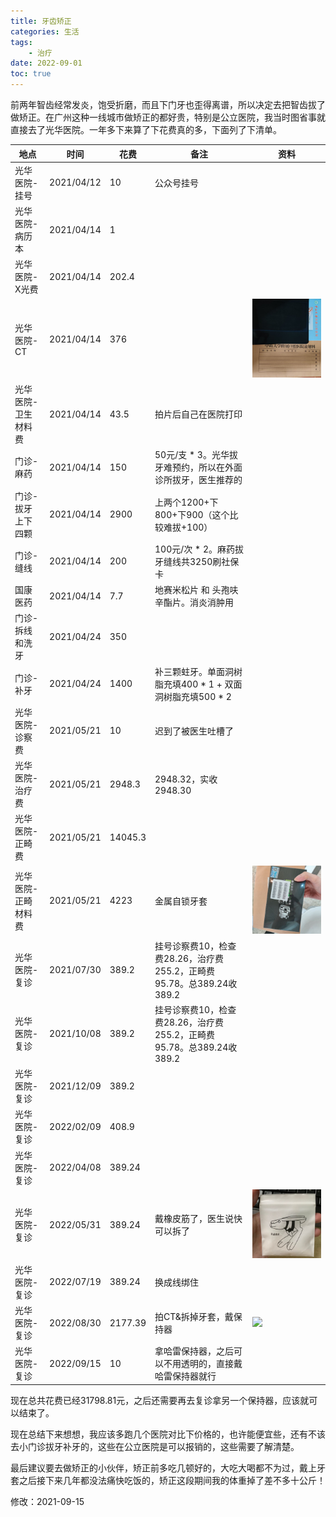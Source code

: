 ```yaml
---
title: 牙齿矫正
categories: 生活
tags: 
    - 治疗
date: 2022-09-01
toc: true
---
```


前两年智齿经常发炎，饱受折磨，而且下门牙也歪得离谱，所以决定去把智齿拔了做矫正。在广州这种一线城市做矫正的都好贵，特别是公立医院，我当时图省事就直接去了光华医院。一年多下来算了下花费真的多，下面列了下清单。

| 地点 | 时间 | 花费 | 备注 | 资料 |
| --- | --- | --- | --- | --- |
|光华医院-挂号|2021/04/12|10|公众号挂号||
|光华医院-病历本|2021/04/14|1||
|光华医院-X光费|2021/04/14|202.4|
|光华医院-CT|2021/04/14|376||![](../images/202209/IMG_20210527_084540__01__01.jpg)|
|光华医院-卫生材料费|2021/04/14|43.5|拍片后自己在医院打印
|门诊-麻药|2021/04/14|150|50元/支 * 3。光华拔牙难预约，所以在外面诊所拔牙，医生推荐的
|门诊-拔牙上下四颗|2021/04/14|2900|上两个1200+下800+下900（这个比较难拔+100）|
|门诊-缝线|2021/04/14|200|100元/次 * 2。麻药拔牙缝线共3250刷社保卡
|国康医药|2021/04/14|7.7|地赛米松片 和 头孢呋辛酯片。消炎消肿用
|门诊-拆线和洗牙|2021/04/24|350|
|门诊-补牙|2021/04/24|1400|补三颗蛀牙。单面洞树脂充填400 * 1 + 双面洞树脂充填500 * 2
|光华医院-诊察费|2021/05/21|10|迟到了被医生吐槽了
|光华医院-治疗费|2021/05/21|2948.3|2948.32，实收2948.30
|光华医院-正畸费|2021/05/21|14045.3|
|光华医院-正畸材料费|2021/05/21|4223|金属自锁牙套|![](../images/202209/IMG_20210521_163225.jpg)|
|光华医院-复诊|2021/07/30|389.2|挂号诊察费10，检查费28.26，治疗费255.2，正畸费95.78。总389.24收389.2
|光华医院-复诊|2021/10/08|389.2|挂号诊察费10，检查费28.26，治疗费255.2，正畸费95.78。总389.24收389.2
|光华医院-复诊|2021/12/09|389.2|
|光华医院-复诊|2022/02/09|408.9|
|光华医院-复诊|2022/04/08|389.24|
|光华医院-复诊|2022/05/31|389.24|戴橡皮筋了，医生说快可以拆了|![](../images/202209/91DFE37A-758D-46FB-B8D7-1769163CBB47.jpeg)|
|光华医院-复诊|2022/07/19|389.24|换成线绑住
|光华医院-复诊|2022/08/30|2177.39|拍CT&拆掉牙套，戴保持器|![](https://pbs.twimg.com/media/FbdZx7sUcAA8Dkh?format=jpg&name=small)
|光华医院-复诊|2022/09/15|10|拿哈雷保持器，之后可以不用透明的，直接戴哈雷保持器就行

现在总共花费已经31798.81元，之后还需要再去复诊拿另一个保持器，应该就可以结束了。

现在总结下来想想，我应该多跑几个医院对比下价格的，也许能便宜些，还有不该去小门诊拔牙补牙的，这些在公立医院是可以报销的，这些需要了解清楚。

最后建议要去做矫正的小伙伴，矫正前多吃几顿好的，大吃大喝都不为过，戴上牙套之后接下来几年都没法痛快吃饭的，矫正这段期间我的体重掉了差不多十公斤！

修改：2021-09-15